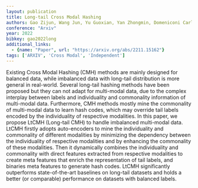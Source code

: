 ```yaml
---
layout: publication
title: Long-tail Cross Modal Hashing
authors: Gao Zijun, Wang Jun, Yu Guoxian, Yan Zhongmin, Domeniconi Carlotta, Zhang Jinglin
conference: "Arxiv"
year: 2022
bibkey: gao2022long
additional_links:
  - {name: "Paper", url: "https://arxiv.org/abs/2211.15162"}
tags: ['ARXIV', 'Cross Modal', 'Independent']
---
```

<p>Existing Cross Modal Hashing (CMH) methods are mainly designed for
balanced data, while imbalanced data with long-tail distribution is more
general in real-world. Several long-tail hashing methods have been
proposed but they can not adapt for multi-modal data, due to the complex
interplay between labels and individuality and commonality information
of multi-modal data. Furthermore, CMH methods mostly mine the
commonality of multi-modal data to learn hash codes, which may override
tail labels encoded by the individuality of respective modalities. In
this paper, we propose LtCMH (Long-tail CMH) to handle imbalanced
multi-modal data. LtCMH firstly adopts auto-encoders to mine the
individuality and commonality of different modalities by minimizing the
dependency between the individuality of respective modalities and by
enhancing the commonality of these modalities. Then it dynamically
combines the individuality and commonality with direct features
extracted from respective modalities to create meta features that enrich
the representation of tail labels, and binaries meta features to
generate hash codes. LtCMH significantly outperforms state-of-the-art
baselines on long-tail datasets and holds a better (or comparable)
performance on datasets with balanced labels.</p>
